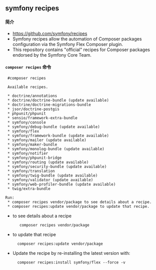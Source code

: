 ## symfony recipes
#### 简介
- https://github.com/symfony/recipes
- Symfony recipes allow the automation of Composer packages configuration via the Symfony Flex Composer plugin.
- This repository contains "official" recipes for Composer packages endorsed by the Symfony Core Team. 
#### `composer recipes` 命令
 
	 #composer recipes
	
	 Available recipes.
	
	 * doctrine/annotations
	 * doctrine/doctrine-bundle (update available)
	 * doctrine/doctrine-migrations-bundle
	 * jsor/doctrine-postgis
	 * phpunit/phpunit
	 * sensio/framework-extra-bundle
	 * symfony/console
	 * symfony/debug-bundle (update available)
	 * symfony/flex
	 * symfony/framework-bundle (update available)
	 * symfony/mailer (update available)
	 * symfony/maker-bundle
	 * symfony/monolog-bundle (update available)
	 * symfony/notifier
	 * symfony/phpunit-bridge
	 * symfony/routing (update available)
	 * symfony/security-bundle (update available)
	 * symfony/translation
	 * symfony/twig-bundle (update available)
	 * symfony/validator (update available)
	 * symfony/web-profiler-bundle (update available)
	 * twig/extra-bundle
	
	Run:
	 * composer recipes vendor/package to see details about a recipe.
	 * composer recipes:update vendor/package to update that recipe.
- to see details about a recipe

		 composer recipes vendor/package
- to update that recipe

		composer recipes:update vendor/package 
- Update the recipe by re-installing the latest version with:

		composer recipes:install symfony/flex --force -v